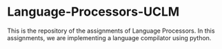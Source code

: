 # Language-Processors-UCLM
This is the repository of the assignments of Language Processors. In this assignments, we are implementing a language compilator using python.
